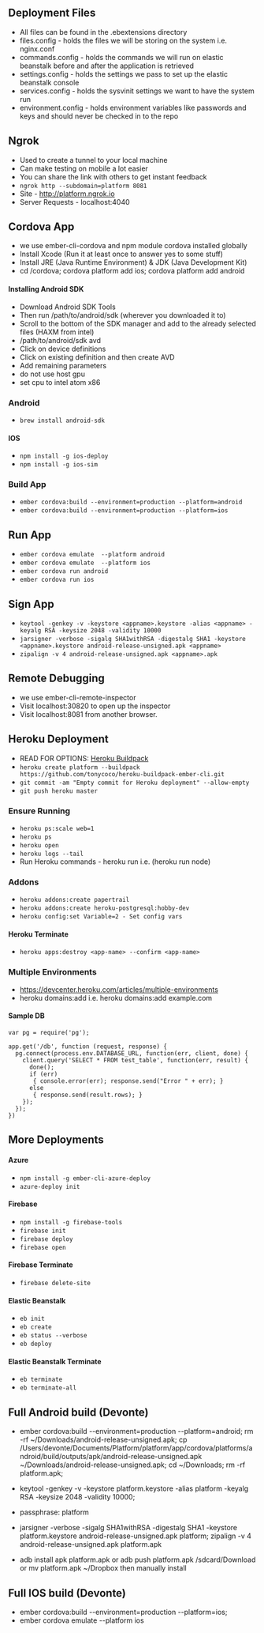 ## Deployment Files
* All files can be found in the .ebextensions directory
* files.config - holds the files we will be storing on the system i.e. nginx.conf
* commands.config - holds the commands we will run on elastic beanstalk before and after the application is retrieved
* settings.config - holds the settings we pass to set up the elastic beanstalk console
* services.config - holds the sysvinit settings we want to have the system run
* environment.config - holds environment variables like passwords and keys and should never be checked in to the repo

## Ngrok
* Used to create a tunnel to your local machine
* Can make testing on mobile a lot easier
* You can share the link with others to get instant feedback
* `ngrok http --subdomain=platform 8081`
* Site - http://platform.ngrok.io
* Server Requests - localhost:4040

## Cordova App
* we use ember-cli-cordova and npm module cordova installed globally
* Install Xcode (Run it at least once to answer yes to some stuff)
* Install JRE (Java Runtime Environment) & JDK (Java Development Kit)
* cd /cordova; cordova platform add ios; cordova platform add android

#### Installing Android SDK
* Download Android SDK Tools
* Then run /path/to/android/sdk (wherever you downloaded it to)
* Scroll to the bottom of the SDK manager and add to the already selected files (HAXM from intel)
* /path/to/android/sdk avd
* Click on device definitions
* Click on existing definition and then create AVD
* Add remaining parameters
* do not use host gpu
* set cpu to intel atom x86

### Android
* `brew install android-sdk`

#### IOS
* `npm install -g ios-deploy`
* `npm install -g ios-sim`

### Build App
* `ember cordova:build --environment=production --platform=android`
* `ember cordova:build --environment=production --platform=ios`

## Run App
* `ember cordova emulate  --platform android`
* `ember cordova emulate  --platform ios`
* `ember cordova run android`
* `ember cordova run ios`

## Sign App
* `keytool -genkey -v -keystore <appname>.keystore -alias <appname> -keyalg RSA -keysize 2048 -validity 10000`
* `jarsigner -verbose -sigalg SHA1withRSA -digestalg SHA1 -keystore <appname>.keystore android-release-unsigned.apk <appname>`
* `zipalign -v 4 android-release-unsigned.apk <appname>.apk`

## Remote Debugging
* we use ember-cli-remote-inspector
* Visit localhost:30820 to open up the inspector
* Visit localhost:8081 from another browser.

## Heroku Deployment
* READ FOR OPTIONS: [Heroku Buildpack](https://github.com/tonycoco/heroku-buildpack-ember-cli)
* `heroku create platform --buildpack https://github.com/tonycoco/heroku-buildpack-ember-cli.git`
* `git commit -am "Empty commit for Heroku deployment" --allow-empty`
* `git push heroku master`

### Ensure Running
* `heroku ps:scale web=1`
* `heroku ps`
* `heroku open`
* `heroku logs --tail`
* Run Heroku commands - heroku run i.e. (heroku run node)

### Addons
* `heroku addons:create papertrail`
* `heroku addons:create heroku-postgresql:hobby-dev`
* `heroku config:set Variable=2 - Set config vars`

#### Heroku Terminate
* `heroku apps:destroy <app-name> --confirm <app-name>`

### Multiple Environments
* https://devcenter.heroku.com/articles/multiple-environments
* heroku domains:add <custom-url> i.e. heroku domains:add example.com

#### Sample DB
	var pg = require('pg');

	app.get('/db', function (request, response) {
	  pg.connect(process.env.DATABASE_URL, function(err, client, done) {
		client.query('SELECT * FROM test_table', function(err, result) {
		  done();
		  if (err)
		   { console.error(err); response.send("Error " + err); }
		  else
		   { response.send(result.rows); }
		});
	  });
	})


## More Deployments

#### Azure
* `npm install -g ember-cli-azure-deploy`
* `azure-deploy init`

#### Firebase
* `npm install -g firebase-tools`
* `firebase init`
* `firebase deploy`
* `firebase open`

#### Firebase Terminate
* `firebase delete-site`

#### Elastic Beanstalk
* `eb init`
* `eb create`
* `eb status --verbose`
* `eb deploy`

#### Elastic Beanstalk Terminate
* `eb terminate`
* `eb terminate-all`




## Full Android build (Devonte)
* ember cordova:build --environment=production --platform=android; rm -rf ~/Downloads/android-release-unsigned.apk; cp /Users/devonte/Documents/Platform/platform/app/cordova/platforms/android/build/outputs/apk/android-release-unsigned.apk ~/Downloads/android-release-unsigned.apk; cd ~/Downloads; rm -rf platform.apk;

* keytool -genkey -v -keystore platform.keystore -alias platform -keyalg RSA -keysize 2048 -validity 10000;
* passphrase: platform

* jarsigner -verbose -sigalg SHA1withRSA -digestalg SHA1 -keystore platform.keystore android-release-unsigned.apk platform; zipalign -v 4 android-release-unsigned.apk platform.apk

* adb install apk platform.apk or adb push platform.apk /sdcard/Download or mv platform.apk ~/Dropbox then manually install




## Full IOS build (Devonte)
* ember cordova:build --environment=production --platform=ios;
* ember cordova emulate  --platform ios
